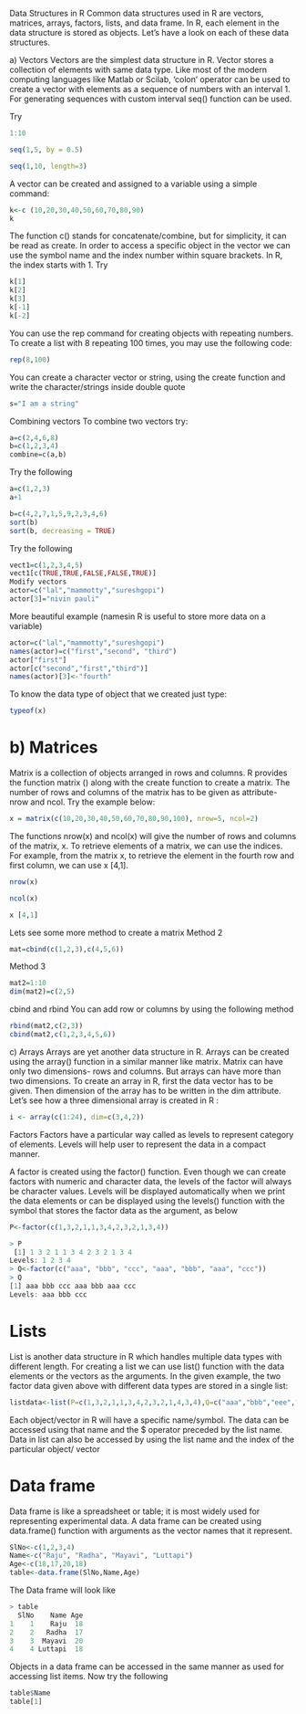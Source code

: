 Data Structures in R
Common data structures used in R are vectors, matrices, arrays, factors, lists, and data frame. In R, each element in the data structure is stored as objects. Let’s have a look on each of these data structures. 

a) Vectors
Vectors are the simplest data structure in R. Vector stores a collection of elements with same data type.  Like most of the modern computing languages like Matlab or Scilab, ‘colon’ operator can be used to create a vector with elements as a sequence of numbers with an interval 1. For generating sequences with custom interval seq() function can be used. 

Try 
```R
1:10
```

```R
seq(1,5, by = 0.5)
```

```R
seq(1,10, length=3)
```

A vector can be created and assigned to a variable using a simple command: 
```R
k<-c (10,20,30,40,50,60,70,80,90)
k
```

The function c() stands for concatenate/combine, but for simplicity, it can be read as create. In order to access a specific object in the vector we can use the symbol name and the index number within square brackets. In R, the index starts with 1. 
Try
```R
k[1]
k[2]
k[3]
k[-1]
k[-2]
```
You can use the rep command for creating objects with repeating numbers. To create a list with 8 repeating 100 times, you may use the following code:
```R
rep(8,100)
```
You can create a character vector or string, using the create function and write the character/strings inside double quote 

```R
s="I am a string"
```
Combining vectors
To combine two vectors try:
```R
a=c(2,4,6,8)
b=c(1,2,3,4)
combine=c(a,b)
```
Try the following
```R
a=c(1,2,3)
a+1
```
```R
b=c(4,2,7,1,5,9,2,3,4,6)
sort(b)
sort(b, decreasing = TRUE)
```

Try the following
```R
vect1=c(1,2,3,4,5)
vect1[c(TRUE,TRUE,FALSE,FALSE,TRUE)]
Modify vectors
actor=c("lal","mammotty","sureshgopi")
actor[3]="nivin pauli"
```
More beautiful example
(namesin R is useful to store more data on a variable)
```R
actor=c("lal","mammotty","sureshgopi")
names(actor)=c("first","second", "third")
actor["first"]
actor[c("second","first","third")]
names(actor)[3]<-"fourth"
```
To know the data type of object that we created just type:
```R
typeof(x)
```

# b) Matrices
Matrix is a collection of objects arranged in rows and columns. R provides the function matrix () along with the create function to create a matrix. The number of rows and columns of the matrix has to be given as attribute- nrow and ncol. Try the example below:
```R
x = matrix(c(10,20,30,40,50,60,70,80,90,100), nrow=5, ncol=2)
```

The functions nrow(x) and ncol(x) will give the number of rows and columns of the matrix, x. 
To retrieve elements of a matrix, we can use the indices. For example, from the matrix x, to retrieve the element in the fourth row and first column, we can use x [4,1].
```R 
nrow(x) 
```


```R
ncol(x)
```


```R
x [4,1]
```

Lets see some more method to create a matrix
Method 2
```R
mat=cbind(c(1,2,3),c(4,5,6))
```
Method 3
```R
mat2=1:10
dim(mat2)=c(2,5)
```

cbind and rbind
You can add row or columns by using the following method
```R
rbind(mat2,c(2,3))
cbind(mat2,c(1,2,3,4,5,6))
```

c) Arrays
Arrays are yet another data structure in R. Arrays can be created using the array() function in a similar manner like matrix. Matrix can have only two dimensions- rows and columns. But arrays can have more than two dimensions. 
To create an array in R, first the data vector has to be given. Then dimension of the array has to be written in the dim attribute. Let’s see how a three dimensional array is created in R :
```R
i <- array(c(1:24), dim=c(3,4,2))
```
Factors
Factors have a particular way called as levels to represent category of elements. Levels will help user to represent the data in a compact manner. 

A factor is created using the factor() function. Even though we can create factors with numeric and character data, the levels of the factor will always be character values. Levels will be displayed automatically when we print the data elements or can be displayed using the levels() function with the symbol that stores the factor data as the argument, as below
```R
P<-factor(c(1,3,2,1,1,3,4,2,3,2,1,3,4))
```

```R
> P
 [1] 1 3 2 1 1 3 4 2 3 2 1 3 4
Levels: 1 2 3 4
> Q<-factor(c("aaa", "bbb", "ccc", "aaa", "bbb", "aaa", "ccc"))
> Q
[1] aaa bbb ccc aaa bbb aaa ccc
Levels: aaa bbb ccc
```

# Lists
List is another data structure in R which handles multiple data types with different length. For creating a list we can use list() function with the data elements or the vectors as the arguments. In the given example, the two factor data given above with different data types are stored in a single list:
```R
listdata<-list(P=c(1,3,2,1,1,3,4,2,3,2,1,4,3,4),Q=c("aaa","bbb","eee","aaa","bbb","aaa","eee","eee"))
```

Each object/vector in R will have a specific name/symbol. The data can be accessed using that name and the $ operator preceded by the list name.  Data in list can also be accessed by using the list name and the index of the particular object/ vector

# Data frame
Data frame is like a spreadsheet or table; it is most widely used for representing experimental data.  A data frame can be created using data.frame() function with arguments as the vector names that it represent. 
```R
SlNo<-c(1,2,3,4)
Name<-c("Raju", "Radha", "Mayavi", "Luttapi") 
Age<-c(18,17,20,18)
table<-data.frame(SlNo,Name,Age)
```
The Data frame will look like 
```R
> table
  SlNo    Name Age
1    1    Raju  18
2    2   Radha  17
3    3  Mayavi  20
4    4 Luttapi  18
```
Objects in a data frame can be accessed in the same manner as used for accessing list items.
Now try the following 
```R
table$Name
table[1]
```

